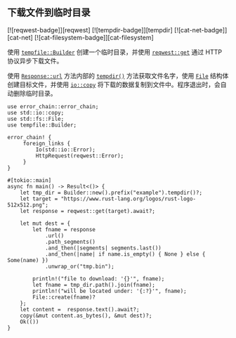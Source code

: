 ## 下载文件到临时目录

[![reqwest-badge]][reqwest] [![tempdir-badge]][tempdir] [![cat-net-badge]][cat-net] [![cat-filesystem-badge]][cat-filesystem]

使用 [`tempfile::Builder`] 创建一个临时目录，并使用 [`reqwest::get`] 通过 HTTP 协议异步下载文件。

使用 [`Response::url`] 方法内部的 [`tempdir()`] 方法获取文件名字，使用  [`File`]  结构体创建目标文件，并使用 [`io::copy`] 将下载的数据复制到文件中。程序退出时，会自动删除临时目录。

```rust,edition2018,no_run
use error_chain::error_chain;
use std::io::copy;
use std::fs::File;
use tempfile::Builder;

error_chain! {
     foreign_links {
         Io(std::io::Error);
         HttpRequest(reqwest::Error);
     }
}

#[tokio::main]
async fn main() -> Result<()> {
    let tmp_dir = Builder::new().prefix("example").tempdir()?;
    let target = "https://www.rust-lang.org/logos/rust-logo-512x512.png";
    let response = reqwest::get(target).await?;

    let mut dest = {
        let fname = response
            .url()
            .path_segments()
            .and_then(|segments| segments.last())
            .and_then(|name| if name.is_empty() { None } else { Some(name) })
            .unwrap_or("tmp.bin");

        println!("file to download: '{}'", fname);
        let fname = tmp_dir.path().join(fname);
        println!("will be located under: '{:?}'", fname);
        File::create(fname)?
    };
    let content =  response.text().await?;
    copy(&mut content.as_bytes(), &mut dest)?;
    Ok(())
}
```

[`File`]: https://doc.rust-lang.org/std/fs/struct.File.html
[`io::copy`]: https://doc.rust-lang.org/std/io/fn.copy.html
[`reqwest::get`]: https://docs.rs/reqwest/*/reqwest/fn.get.html
[`Response::url`]: https://docs.rs/reqwest/*/reqwest/struct.Response.html#method.url
[`tempfile::Builder`]: https://docs.rs/tempfile/*/tempfile/struct.Builder.html
[`tempdir()`]: https://docs.rs/tempfile/3.1.0/tempfile/struct.Builder.html#method.tempdir
